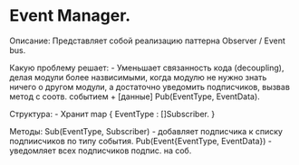 # Event Manager.
  
  Описание: Представляет собой реализацию паттерна Observer / Event bus.
  
  Какую проблему решает: 
    - Уменьшает связанность кода (decoupling), делая модули более назвисимыми, когда
    модулю не нужно знать ничего о другом модули, а достаточно уведомить подписчиков, вызвав
    метод с соотв. событием + [данные] Pub(EventType, EventData).
  
  Структура:
    - Хранит map { EventType : []Subscriber. }
  
  Методы:
    Sub(EventType, Subscriber) - добавляет подписчика к списку подпиисчиков по типу события.
    Pub(Event{EventType, EventData}) - уведомляет всех подписчиков подпис. на соб.
